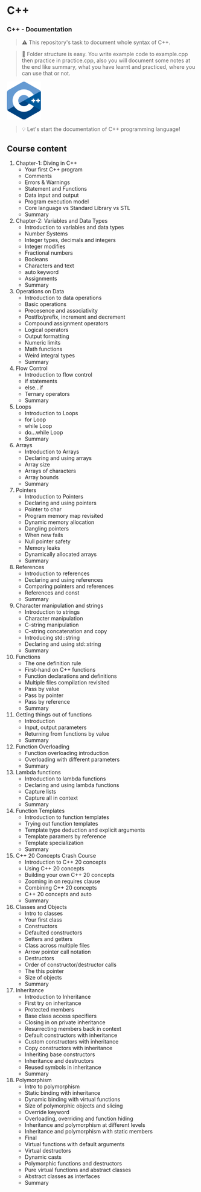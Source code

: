 # C++


### C++  -  Documentation

> :warning: This repository's task to document whole syntax of C++.

> :memo: Folder structure is easy. You write example code to example.cpp then practice in practice.cpp, also you will document some notes at the end like summary, what you have learnt and practiced, where you can use that or not.

<img src="/assets/images/cpp-logo.png" style="width:90px;height:100px;">


> :bulb: Let's start the documentation of C++ programming language!

## Course content

1. Chapter-1: Diving in C++
    - Your first C++ program
    - Comments
    - Errors & Warnings
    - Statement and Functions
    - Data input and output
    - Program execution model
    - Core language vs Standard Library vs STL
    - Summary
2. Chapter-2: Variables and Data Types
    - Introduction to variables and data types
    - Number Systems
    - Integer types, decimals and integers
    - Integer modifies
    - Fractional numbers
    - Booleans
    - Characters and text
    - auto keyword
    - Assignments
    - Summary
3. Operations on Data
    - Introduction to data operations
    - Basic operations
    - Precesence and associativity
    - Postfix/prefix, increment and decrement
    - Compound assignment operators
    - Logical operators
    - Output formatting
    - Numeric limits
    - Math functions
    - Weird integral types
    - Summary
4. Flow Control
    - Introduction to flow control
    - if statements
    - else...if
    - Ternary operators
    - Summary
5. Loops
    - Introduction to Loops
    - for Loop
    - while Loop
    - do...while Loop
    - Summary
6. Arrays
    - Introduction to Arrays
    - Declaring and using arrays
    - Array size
    - Arrays of characters
    - Array bounds
    - Summary
7. Pointers
    - Introduction to Pointers
    - Declaring and using pointers
    - Pointer to char
    - Program memory map revisited
    - Dynamic memory allocation
    - Dangling pointers
    - When new fails
    - Null pointer safety
    - Memory leaks
    - Dynamically allocated arrays
    - Summary
8. References
    - Introduction to references
    - Declaring and using references
    - Comparing pointers and references
    - References and const
    - Summary
9. Character manipulation and strings
    - Introduction to strings
    - Character manipulation
    - C-string manipulation
    - C-string concatenation and copy
    - Introducing std::string
    - Declaring and using std::string
    - Summary
10. Functions
    - The one definition rule
    - First-hand on C++ functions
    - Function declarations and definitions
    - Multiple files compilation revisited
    - Pass by value
    - Pass by pointer
    - Pass by reference
    - Summary
11. Getting things out of functions
    - Introduction
    - Input, output parameters
    - Returning from functions by value
    - Summary
12. Function Overloading
    - Function overloading introduction
    - Overloading with different parameters
    - Summary
13. Lambda functions
    - Introduction to lambda functions
    - Declaring and using lambda functions
    - Capture lists
    - Capture all in context
    - Summary
14. Function Templates
    - Introduction to function templates
    - Trying out function templates
    - Template type deduction and explicit arguments
    - Template paramers by reference
    - Template specialization
    - Summary
15. C++ 20 Concepts Crash Course
    - Introduction to C++ 20 concepts
    - Using C++ 20 concepts
    - Building your own C++ 20 concepts
    - Zooming in on requires clause
    - Combining C++ 20 concepts
    - C++ 20 concepts and auto
    - Summary
16. Classes and Objects
    - Intro to classes
    - Your first class
    - Constructors
    - Defaulted constructors
    - Setters and getters
    - Class across multiple files
    - Arrow pointer call notation
    - Destructors
    - Order of constructor/destructor calls
    - The this pointer
    - Size of objects
    - Summary
17. Inheritance
    - Introduction to Inheritance
    - First try on inheritance
    - Protected members
    - Base class access specifiers
    - Closing in on private inheritance
    - Resurrecting members back in context
    - Default constructors with inheritance
    - Custom constructors with inheritance
    - Copy constructors with inheritance
    - Inheriting base constructors
    - Inheritance and destructors
    - Reused symbols in inheritance
    - Summary
18. Polymorphism
    - Intro to polymorphism
    - Static binding with inheritance
    - Dynamic binding with virtual functions
    - Size of polymorphic objects and slicing
    - Override keyword
    - Overloading, overriding and function hiding
    - Inheritance and polymorphism at different levels
    - Inheritance and polymorphism with static members
    - Final
    - Virtual functions with default arguments
    - Virtual destructors
    - Dynamic casts
    - Polymorphic functions and destructors
    - Pure virtual functions and abstract classes
    - Abstract classes as interfaces
    - Summary



